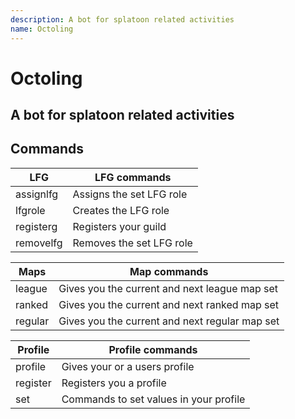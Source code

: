 ```yaml
---
description: A bot for splatoon related activities
name: Octoling
---
```


# Octoling 
## A bot for splatoon related activities 


## Commands

| LFG | LFG commands |
| ----------- | ----------- |
| assignlfg  | Assigns the set LFG role |
| lfgrole | Creates the LFG role |
| registerg | Registers your guild |
| removelfg | Removes the set LFG role |


| Maps | Map commands |
| ------- | -------- |
| league | Gives you the current and next league map set |
| ranked | Gives you the current and next ranked map set |
| regular | Gives you the current and next regular map set |


| Profile | Profile commands |
| -------- | -------------- |
| profile | Gives your or a users profile |
| register | Registers you a profile | 
| set | Commands to set values in your profile |

